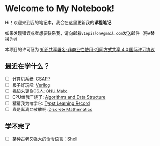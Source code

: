 # Welcome to My Notebook!

Hi！欢迎来到我的笔记本，我会在这里更新我的**课程笔记**.

如果发现错误或者想要联系我，请向邮箱`v1epislon#gmail.com`发送邮件（将`#`替换为`@`）

本项目的许可证为 <!--[![CC BY-NC-SA Logo](https://i.creativecommons.org/l/by-nc-sa/4.0/80x15.png) -->[知识共享署名-非商业性使用-相同方式共享 4.0 国际许可协议](https://creativecommons.org/licenses/by-nc-sa/4.0/deed.zh)

## 最近在学什么？

- [ ] 计算机系统: [CSAPP](./Computer%20Science/System/CSAPP/CSAPP.md)
- [ ] 板子好玩喵: [Verilog](./Computer%20Science/System/Verilog.md)
- [ ] 看起来更像CS人: [GNU Make](./Computer%20Science/Programming%20Basis/GNU%20Make.md)
- [ ] CPU给我干烧了: [Algorithms and Data Structure](./Computer%20Science/Algorithm/Algorithms%20and%20Data%20Structure.md)
- [ ] 猜猜我为啥学它: [Typst Learning Record](./Varia/Typst.md)
- [ ] 真是离离又散散啊: [Discrete Mathematics](./Math/Discrete%20Mathematics/Discrete%20Mathematics.md)

## 学不完了

- [ ] 某种古老又强大的命令语言：[Shell](./Computer%20Science/Programming%20Basis/Shell.md)

<!-- # Who Am I？

我是浙江大学竺可桢学院图灵班的一名大一新生，主修专业为人工智能， -->